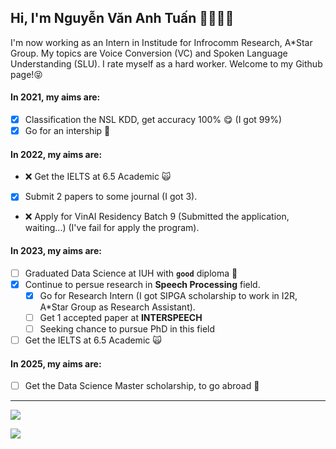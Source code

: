 ## Hi, I'm Nguyễn Văn Anh Tuấn 👋🏼💪🏼

I'm now working as an Intern in Institude for Infrocomm Research, A*Star Group. My topics are Voice Conversion (VC) and Spoken Language Understanding (SLU). I rate myself as a hard worker. Welcome to my Github page!😝

#### In 2021, my aims are:

- [X] Classification the NSL KDD, get accuracy 100% 😋 (I got 99%)
- [X] Go for an intership 🤙

#### In 2022, my aims are:
- ❌ Get the IELTS at 6.5 Academic 🙀
- [X] Submit 2 papers to some journal (I got 3).
- ❌ Apply for VinAI Residency Batch 9 (Submitted the application, waiting...) (I've fail for apply the program).

#### In 2023, my aims are:
- [ ] Graduated Data Science at IUH with **`good`** diploma 🤟
- [x] Continue to persue research in **Speech Processing** field.
  - [x] Go for Research Intern (I got SIPGA scholarship to work in I2R, A*Star Group as Research Assistant).
  - [ ] Get 1 accepted paper at **INTERSPEECH**
  - [ ] Seeking chance to pursue PhD in this field
- [ ] Get the IELTS at 6.5 Academic 🙀

#### In 2025, my aims are:
- [ ] Get the Data Science Master scholarship, to go abroad 🥳

---
![](https://github-readme-stats.vercel.app/api?username=tuanio&show_icons=true&theme=transparent)

![](https://komarev.com/ghpvc/?username=tuanio&color=blue)

